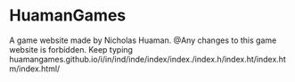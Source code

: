 # HuamanGames
A game website made by Nicholas Huaman.
@Any changes to this game website is forbidden.
Keep typing huamangames.github.io/i/in/ind/inde/index/index./index.h/index.ht/index.htm/index.html/
